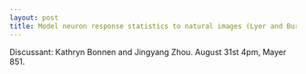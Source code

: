 ```yaml
---
layout: post
title: Model neuron response statistics to natural images (Lyer and Burge)
---
```


Discussant: Kathryn Bonnen and Jingyang Zhou. August 31st 4pm, Mayer 851.

